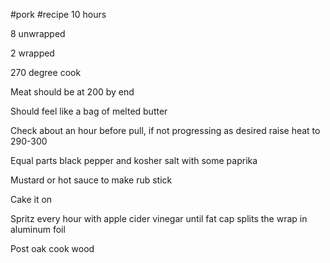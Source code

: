 #pork #recipe 
10 hours 

8 unwrapped 

2 wrapped 

  

270 degree cook

Meat should be at 200 by end 

Should feel like a bag of melted butter 

Check about an hour before pull, if not progressing as desired raise heat to 290-300

  

Equal parts black pepper and kosher salt with some paprika

Mustard or hot sauce to make rub stick 

Cake it on 

  

Spritz every hour with apple cider vinegar until fat cap splits the wrap in aluminum foil

  

Post oak cook wood